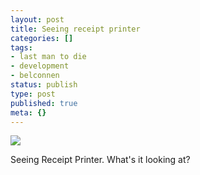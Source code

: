 ```yaml
---
layout: post
title: Seeing receipt printer
categories: []
tags:
- last man to die
- development
- belconnen
status: publish
type: post
published: true
meta: {}
---
```


![](/squarespace_images/static_500baf96c4aa540325612fa5_500bb0b2e4b042ea6e35b13f_53aa4996e4b000cf7841ceef_1403668892740__img.jpg_)
  


Seeing Receipt Printer. What's it looking at?
